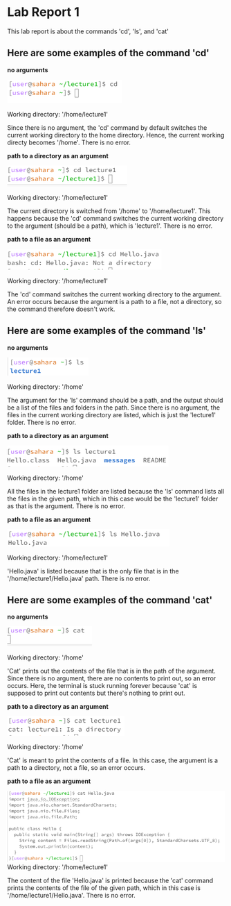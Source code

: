 # Lab Report 1 

This lab report is about the commands 'cd', 'ls', and 'cat'

## Here are some examples of the command 'cd'

**no arguments**

![Image](screenshot11.png)	

Working directory: '/home/lecture1'

Since there is no argument, the 'cd' command by default switches the current working directory to the home directory. Hence, the current working directy becomes '/home'. There is no error.

**path to a directory as an argument**

![Image](screenshot2.png)	

Working directory: '/home/lecture1'

The current directory is switched from '/home' to '/home/lecture1'. This happens because the 'cd' command switches the current working directory to the argument (should be a path), which is 'lecture1'. There is no error.

**path to a file as an argument**

![Image](screenshot3.png)	

Working directory: '/home/lecture1'

The 'cd' command switches the current working directory to the argument. An error occurs because the argument is a path to a file, not a directory, so the command therefore doesn't work. 

## Here are some examples of the command 'ls'

**no arguments**

![Image](screenshot8.png)	

Working directory: '/home'

The argument for the 'ls' command should be a path, and the output should be a list of the files and folders in the path. Since there is no argument, the files in the current working directory are listed, which is just the 'lecture1' folder. There is no error.

**path to a directory as an argument**

![Image](screenshot9.png)	

Working directory: '/home'

All the files in the lecture1 folder are listed because the 'ls' command lists all the files in the given path, which in this case would be the 'lecture1' folder as that is the argument. There is no error.

**path to a file as an argument**

![Image](screenshot10.png)	

Working directory: '/home/lecture1'

'Hello.java' is listed because that is the only file that is in the '/home/lecture1/Hello.java' path. There is no error. 

## Here are some examples of the command 'cat'

**no arguments**

![Image](screenshot5.png)	

Working directory: '/home'

'Cat' prints out the contents of the file that is in the path of the argument. Since there is no argument, there are no contents to print out, so an error occurs. Here, the terminal is stuck running forever because 'cat' is supposed to print out contents but there's nothing to print out.

**path to a directory as an argument**

![Image](screenshot6.png)	

Working directory: '/home'

'Cat' is meant to print the contents of a file. In this case, the argument is a path to a directory, not a file, so an error occurs.

**path to a file as an argument**

![Image](screenshot7.png)	
Working directory: '/home/lecture1'

The content of the file 'Hello.java' is printed because the 'cat' command prints the contents of the file of the given path, which in this case is '/home/lecture1/Hello.java'. There is no error.
